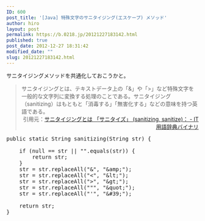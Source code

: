 ```yaml
---
ID: 600
post_title: '[Java] 特殊文字のサニタイジング(エスケープ) メソッド'
author: hiro
layout: post
permalink: https://b.0218.jp/20121227183142.html
published: true
post_date: 2012-12-27 18:31:42
modified_date: ""
slug: 20121227183142.html
---
```

サニタイジングメソッドを共通化しておこうかと。
<!--more-->
<blockquote>サニタイジングとは、テキストデータ上の「&」や「>」など特殊文字を一般的な文字列に変換する処理のことである。サニタイジング（sanitizing）はもともと「消毒する」「無害化する」などの意味を持つ英語である。
<div align="right">引用元：<a href="http://goo.gl/dMLsl">サニタイジングとは 「サニタイズ」 (sanitizing, sanitize)： - IT用語辞典バイナリ</a></div></blockquote>

<pre class="prettyprint linenums lang-java">
public static String sanitizing(String str) {

	if (null == str || &quot;&quot;.equals(str)) {
		return str;
	}
	str = str.replaceAll(&quot;&amp;&quot;, &quot;&amp;amp;&quot;);
	str = str.replaceAll(&quot;&lt;&quot;, &quot;&amp;lt;&quot;);
	str = str.replaceAll(&quot;&gt;&quot;, &quot;&amp;gt;&quot;);
	str = str.replaceAll(&quot;&quot;&quot;, &quot;&amp;quot;&quot;);
	str = str.replaceAll(&quot;&#039;&quot;, &quot;&amp;#39;&quot;);
	
	return str;
}
</pre>